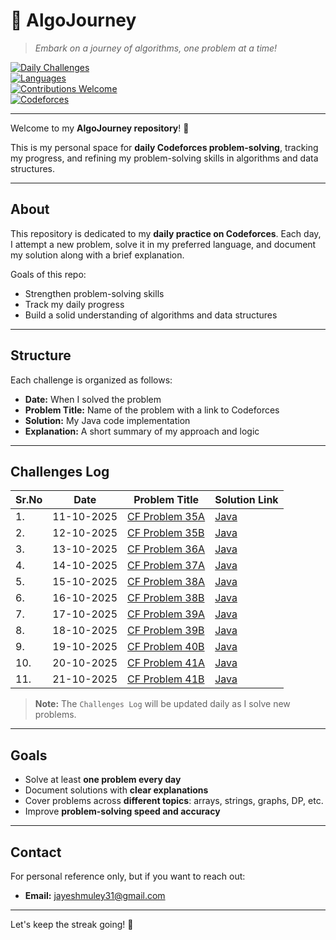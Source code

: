 # 🌟 AlgoJourney

> *Embark on a journey of algorithms, one problem at a time!*  

[![Daily Challenges](https://img.shields.io/badge/Daily-Challenges-blue?style=for-the-badge)](https://codeforces.com/)  
[![Languages](https://img.shields.io/badge/Languages-Java-orange?style=for-the-badge)](https://github.com/)  
[![Contributions Welcome](https://img.shields.io/badge/Contributions-Welcome-green?style=for-the-badge)](CONTRIBUTING.md)  
[![Codeforces](https://img.shields.io/badge/Codeforces-Jayesh.Muley-0057FF?style=for-the-badge&logo=codeforces)](https://codeforces.com/profile/jayesh.muley)

---


Welcome to my **AlgoJourney repository**! 🚀  

This is my personal space for **daily Codeforces problem-solving**, tracking my progress, and refining my problem-solving skills in algorithms and data structures.

---

## About
This repository is dedicated to my **daily practice on Codeforces**. Each day, I attempt a new problem, solve it in my preferred language, and document my solution along with a brief explanation.  

Goals of this repo:  
- Strengthen problem-solving skills  
- Track my daily progress  
- Build a solid understanding of algorithms and data structures  

---

## Structure
Each challenge is organized as follows:

- **Date:** When I solved the problem  
- **Problem Title:** Name of the problem with a link to Codeforces  
- **Solution:** My Java code implementation
- **Explanation:** A short summary of my approach and logic 

---

## Challenges Log
|Sr.No| Date      | Problem Title | Solution Link |
|-----|-----------|---------------|---------------|
|1.| 11-10-2025 | [CF Problem 35A](https://codeforces.com/problemset/problem/35/A) | [Java](https://github.com/jayesh3103/AlgoJourney/tree/main/35A) |
|2.| 12-10-2025 | [CF Problem 35B](https://codeforces.com/problemset/problem/35/B) | [Java](https://github.com/jayesh3103/AlgoJourney/tree/main/35B) |
|3.| 13-10-2025 | [CF Problem 36A](https://codeforces.com/problemset/problem/36/A) | [Java](https://github.com/jayesh3103/AlgoJourney/tree/main/36A) |
|4.| 14-10-2025 | [CF Problem 37A](https://codeforces.com/problemset/problem/37/A) | [Java](https://github.com/jayesh3103/AlgoJourney/tree/main/37A) |
|5.| 15-10-2025 | [CF Problem 38A](https://codeforces.com/problemset/problem/38/A) | [Java](https://github.com/jayesh3103/AlgoJourney/tree/main/38A) |
|6.| 16-10-2025 | [CF Problem 38B](https://codeforces.com/problemset/problem/38/B) | [Java](https://github.com/jayesh3103/AlgoJourney/tree/main/38B) |
|7.| 17-10-2025 | [CF Problem 39A](https://codeforces.com/problemset/problem/39/A) | [Java](https://github.com/jayesh3103/AlgoJourney/tree/main/39A) |
|8.| 18-10-2025 | [CF Problem 39B](https://codeforces.com/problemset/problem/39/B) | [Java](https://github.com/jayesh3103/AlgoJourney/tree/main/39B) |
|9.| 19-10-2025 | [CF Problem 40B](https://codeforces.com/problemset/problem/40/B) | [Java](https://github.com/jayesh3103/AlgoJourney/tree/main/40B) |
|10.| 20-10-2025 | [CF Problem 41A](https://codeforces.com/problemset/problem/41/A) | [Java](https://github.com/jayesh3103/AlgoJourney/tree/main/41A) |
|11.| 21-10-2025 | [CF Problem 41B](https://codeforces.com/problemset/problem/41/B) | [Java](https://github.com/jayesh3103/AlgoJourney/tree/main/41B) |

> **Note:** The `Challenges Log` will be updated daily as I solve new problems.

---

## Goals
- Solve at least **one problem every day**  
- Document solutions with **clear explanations**  
- Cover problems across **different topics**: arrays, strings, graphs, DP, etc.  
- Improve **problem-solving speed and accuracy**  

---

## Contact
For personal reference only, but if you want to reach out:  
- **Email:** jayeshmuley31@gmail.com  

---

Let's keep the streak going! 💪 
